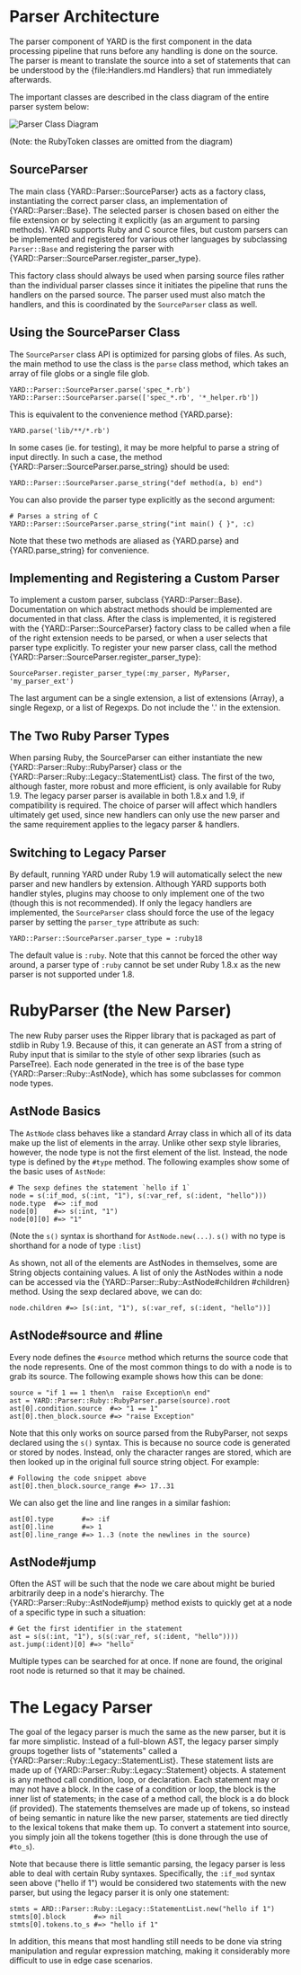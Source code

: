 Parser Architecture
===================

The parser component of YARD is the first component in the data processing pipeline
that runs before any handling is done on the source. The parser is meant to translate
the source into a set of statements that can be understood by the {file:Handlers.md Handlers}
that run immediately afterwards.

The important classes are described in the class diagram of the entire parser 
system below:

![Parser Class Diagram](images/parser-class-diagram.png)

(Note: the RubyToken classes are omitted from the diagram)

SourceParser
------------

The main class {YARD::Parser::SourceParser} acts as a factory class, instantiating
the correct parser class, an implementation of {YARD::Parser::Base}. The selected parser
is chosen based on either the file extension or by selecting it explicitly (as an argument
to parsing methods). YARD supports Ruby and C source files, but custom parsers can
be implemented and registered for various other languages by subclassing `Parser::Base`
and registering the parser with {YARD::Parser::SourceParser.register_parser_type}.

This factory class should always be used when parsing source files rather than 
the individual parser classes since it initiates the pipeline that runs the
handlers on the parsed source. The parser used must also match the handlers,
and this is coordinated by the `SourceParser` class as well.

Using the SourceParser Class
----------------------------

The `SourceParser` class API is optimized for parsing globs of files. As such,
the main method to use the class is the `parse` class method, which takes an
array of file globs or a single file glob.

    YARD::Parser::SourceParser.parse('spec_*.rb')
    YARD::Parser::SourceParser.parse(['spec_*.rb', '*_helper.rb'])
    
This is equivalent to the convenience method {YARD.parse}:

    YARD.parse('lib/**/*.rb')
    
In some cases (ie. for testing), it may be more helpful to parse a string of input
directly. In such a case, the method {YARD::Parser::SourceParser.parse_string} should be
used:

    YARD::Parser::SourceParser.parse_string("def method(a, b) end")
    
You can also provide the parser type explicitly as the second argument:

    # Parses a string of C
    YARD::Parser::SourceParser.parse_string("int main() { }", :c)
    
Note that these two methods are aliased as {YARD.parse} and {YARD.parse_string} for 
convenience.
    
Implementing and Registering a Custom Parser
--------------------------------------------

To implement a custom parser, subclass {YARD::Parser::Base}. Documentation on which
abstract methods should be implemented are documented in that class. After the class
is implemented, it is registered with the {YARD::Parser::SourceParser} factory class
to be called when a file of the right extension needs to be parsed, or when a user
selects that parser type explicitly. To register your new parser class, call the 
method {YARD::Parser::SourceParser.register_parser_type}:

    SourceParser.register_parser_type(:my_parser, MyParser, 'my_parser_ext')
    
The last argument can be a single extension, a list of extensions (Array), a single Regexp, or a
list of Regexps. Do not include the '.' in the extension.


The Two Ruby Parser Types
-------------------------

When parsing Ruby, the SourceParser can either instantiate the new {YARD::Parser::Ruby::RubyParser}
class or the {YARD::Parser::Ruby::Legacy::StatementList} class. The first of the 
two, although faster, more robust and more efficient, is only available for 
Ruby 1.9. The legacy parser parser is available in both 1.8.x and 1.9, if 
compatibility is required. The choice of parser will affect which handlers 
ultimately get used, since new handlers can only use the new parser and the 
same requirement applies to the legacy parser & handlers.

Switching to Legacy Parser
--------------------------

By default, running YARD under Ruby 1.9 will automatically select the new parser
and new handlers by extension. Although YARD supports both handler styles, plugins
may choose to only implement one of the two (though this is not recommended). If
only the legacy handlers are implemented, the `SourceParser` class should force
the use of the legacy parser by setting the `parser_type` attribute as such:

    YARD::Parser::SourceParser.parser_type = :ruby18
    
The default value is `:ruby`. Note that this cannot be forced the other way around,
a parser type of `:ruby` cannot be set under Ruby 1.8.x as the new parser is not
supported under 1.8.

RubyParser (the New Parser)
===========================

The new Ruby parser uses the Ripper library that is packaged as part of stdlib
in Ruby 1.9. Because of this, it can generate an AST from a string of Ruby input
that is similar to the style of other sexp libraries (such as ParseTree). Each
node generated in the tree is of the base type {YARD::Parser::Ruby::AstNode},
which has some subclasses for common node types.

AstNode Basics
--------------

The `AstNode` class behaves like a standard Array class in which all of its data
make up the list of elements in the array. Unlike other sexp style libraries, however,
the node type is not the first element of the list. Instead, the node type is defined
by the `#type` method. The following examples show some of the basic uses of `AstNode`:

    # The sexp defines the statement `hello if 1`
    node = s(:if_mod, s(:int, "1"), s(:var_ref, s(:ident, "hello")))
    node.type  #=> :if_mod
    node[0]    #=> s(:int, "1")
    node[0][0] #=> "1"
    
(Note the `s()` syntax is shorthand for `AstNode.new(...)`. `s()` with no type
is shorthand for a node of type `:list`)

As shown, not all of the elements are AstNodes in themselves, some are String 
objects containing values. A list of only the AstNodes within a node can be 
accessed via the {YARD::Parser::Ruby::AstNode#children #children} method. Using
the sexp declared above, we can do:

    node.children #=> [s(:int, "1"), s(:var_ref, s(:ident, "hello"))]

AstNode#source and #line
------------------------

Every node defines the `#source` method which returns the source code that the 
node represents. One of the most common things to do with a node is to grab its 
source. The following example shows how this can be done:

    source = "if 1 == 1 then\n  raise Exception\n end"
    ast = YARD::Parser::Ruby::RubyParser.parse(source).root
    ast[0].condition.source  #=> "1 == 1"
    ast[0].then_block.source #=> "raise Exception"
    
Note that this only works on source parsed from the RubyParser, not sexps
declared using the `s()` syntax. This is because no source code is generated
or stored by nodes. Instead, only the character ranges are stored, which are
then looked up in the original full source string object. For example:

    # Following the code snippet above
    ast[0].then_block.source_range #=> 17..31 
    
We can also get the line and line ranges in a similar fashion:

    ast[0].type       #=> :if
    ast[0].line       #=> 1
    ast[0].line_range #=> 1..3 (note the newlines in the source)

AstNode#jump
------------

Often the AST will be such that the node we care about might be buried arbitrarily
deep in a node's hierarchy. The {YARD::Parser::Ruby::AstNode#jump} method exists
to quickly get at a node of a specific type in such a situation:

    # Get the first identifier in the statement
    ast = s(s(:int, "1"), s(s(:var_ref, s(:ident, "hello"))))
    ast.jump(:ident)[0] #=> "hello"
    
Multiple types can be searched for at once. If none are found, the original root
node is returned so that it may be chained.

The Legacy Parser
=================

The goal of the legacy parser is much the same as the new parser, but it is far
more simplistic. Instead of a full-blown AST, the legacy parser simply groups
together lists of "statements" called a {YARD::Parser::Ruby::Legacy::StatementList}. 
These statement lists are made up of {YARD::Parser::Ruby::Legacy::Statement} objects.
A statement is any method call condition, loop, or declaration. Each statement 
may or may not have a block. In the case of a condition or loop, the block is 
the inner list of statements; in the case of a method call, the block is a do 
block (if provided). The statements themselves are made up of tokens, so instead
of being semantic in nature like the new parser, statements are tied directly
to the lexical tokens that make them up. To convert a statement into source, you
simply join all the tokens together (this is done through the use of `#to_s`).

Note that because there is little semantic parsing, the legacy parser is less
able to deal with certain Ruby syntaxes. Specifically, the `:if_mod` syntax
seen above ("hello if 1") would be considered two statements with the new parser,
but using the legacy parser it is only one statement:

    stmts = ARD::Parser::Ruby::Legacy::StatementList.new("hello if 1")
    stmts[0].block       #=> nil
    stmts[0].tokens.to_s #=> "hello if 1"
    
In addition, this means that most handling still needs to be done via string
manipulation and regular expression matching, making it considerably more
difficult to use in edge case scenarios.
